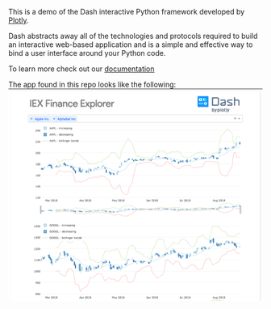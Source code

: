 This is a demo of the Dash interactive Python framework developed by [Plotly](https://plot.ly/).

Dash abstracts away all of the technologies and protocols required to build an interactive web-based application and is a simple and effective way to bind a user interface around your Python code.

To learn more check out our [documentation](http://dash-docs.herokuapp.com/dash/)

The app found in this repo looks like the following:
![Alt desc](https://github.com/plotly/dash-stock-tickers-demo-app/raw/RawGitAndGoogleAnalytics/Screenshots/Screenshot.png)
